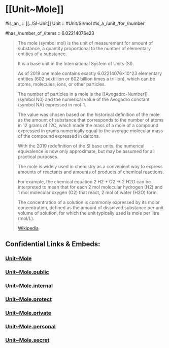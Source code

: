 
# [[Unit~Mole]] 

#is_an_ :: [[../SI-Unit]] 
Unit :: #Unit/SI/mol
#is_a_/unit_/for_/number 

#has_/number_of_/items :: 6.02214076e23

> The mole (symbol mol) is the unit of measurement for 
> amount of substance, a quantity proportional to the 
> number of elementary entities of a substance. 
> 
> It is a base unit in the International System of Units (SI). 
> 
> As of 2019 one mole contains exactly 6.02214076×10^23 elementary entities (602 sextillion or 602 billion times a trillion), which can be atoms, molecules, ions, or other particles. 
> 
> The number of particles in a mole is the 
> [[Avogadro-Number]] (symbol N0) and the numerical value of the Avogadro constant (symbol NA) expressed in mol-1. 
> 
> The value was chosen based on the historical definition of the mole as the amount of substance that corresponds to the number of atoms in 12 grams of 12C, which made the mass of a mole of a compound expressed in grams numerically equal to the average molecular mass of the compound expressed in daltons. 
> 
> With the 2019 redefinition of the SI base units, 
> the numerical equivalence is now only approximate, 
> but may be assumed for all practical purposes. 
>
> The mole is widely used in chemistry 
> as a convenient way to express amounts of reactants 
> and amounts of products of chemical reactions. 
> 
> For example, the chemical equation 2 H2 + O2 → 2 H2O can be interpreted to mean that for each 2 mol molecular hydrogen (H2) and 1 mol molecular oxygen (O2) that react, 2 mol of water (H2O) form. 
> 
> The concentration of a solution is commonly expressed by its 
> molar concentration, defined as the amount of dissolved substance per unit volume of solution, for which the unit typically used is mole per litre (mol/L).
>
> [Wikipedia](https://en.wikipedia.org/wiki/Mole%20(unit))


## Confidential Links & Embeds: 

### [Unit~Mole](/_Standards/Unit/SI-Unit/Unit~Mole.md) 

### [Unit~Mole.public](/_public/Unit/SI-Unit/Unit~Mole.public.md) 

### [Unit~Mole.internal](/_internal/Unit/SI-Unit/Unit~Mole.internal.md) 

### [Unit~Mole.protect](/_protect/Unit/SI-Unit/Unit~Mole.protect.md) 

### [Unit~Mole.private](/_private/Unit/SI-Unit/Unit~Mole.private.md) 

### [Unit~Mole.personal](/_personal/Unit/SI-Unit/Unit~Mole.personal.md) 

### [Unit~Mole.secret](/_secret/Unit/SI-Unit/Unit~Mole.secret.md)

